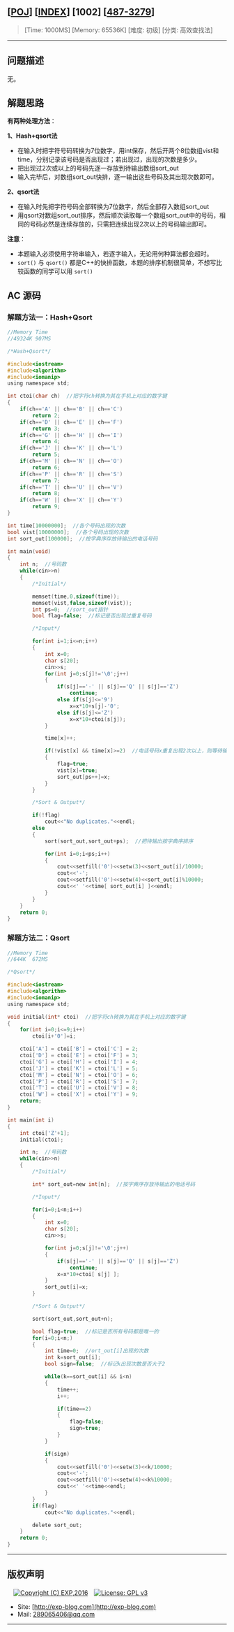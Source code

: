 ## [[POJ](http://poj.org/)] [[INDEX](https://github.com/lyy289065406/POJ-Solving-Reports)] [1002] [[487-3279](http://poj.org/problem?id=1002)]

> [Time: 1000MS] [Memory: 65536K] [难度: 初级] [分类: 高效查找法]

------

## 问题描述

无。


## 解题思路

**有两种处理方法**：

**1、Hash+qsort法**

- 在输入时把字符号码转换为7位数字，用int保存，然后开两个8位数组vist和time，分别记录该号码是否出现过；若出现过，出现的次数是多少。
- 把出现过2次或以上的号码先逐一存放到待输出数组sort_out
- 输入完毕后，对数组sort_out快排，逐一输出这些号码及其出现次数即可。

 

**2、qsort法**

- 在输入时先把字符号码全部转换为7位数字，然后全部存入数组sort_out
- 用qsort对数组sort_out排序，然后顺次读取每一个数组sort_out中的号码，相同的号码必然是连续存放的，只需把连续出现2次以上的号码输出即可。



**注意**：

- 本题输入必须使用字符串输入，若逐字输入，无论用何种算法都会超时。
- `sort()` 与 `qsort()` 都是C++的快排函数，本题的排序机制很简单，不想写比较函数的同学可以用 `sort()`



## AC 源码


### 解题方法一：Hash+Qsort

```c
//Memory Time
//49324K 907MS 

/*Hash+Qsort*/

#include<iostream>
#include<algorithm>
#include<iomanip>
using namespace std;

int ctoi(char ch)  //把字符ch转换为其在手机上对应的数字键
{
	if(ch=='A' || ch=='B' || ch=='C')
		return 2;
	if(ch=='D' || ch=='E' || ch=='F')
		return 3;
	if(ch=='G' || ch=='H' || ch=='I')
		return 4;
	if(ch=='J' || ch=='K' || ch=='L')
		return 5;
	if(ch=='M' || ch=='N' || ch=='O')
		return 6;
	if(ch=='P' || ch=='R' || ch=='S')
		return 7;
	if(ch=='T' || ch=='U' || ch=='V')
		return 8;
	if(ch=='W' || ch=='X' || ch=='Y')
		return 9;
}

int time[10000000];  //各个号码出现的次数
bool vist[10000000];  //各个号码出现的次数
int sort_out[100000];  //按字典序存放待输出的电话号码

int main(void)
{
	int n;  //号码数
	while(cin>>n)
	{
		/*Initial*/

		memset(time,0,sizeof(time));
		memset(vist,false,sizeof(vist));
		int ps=0;  //sort_out指针
		bool flag=false;  //标记是否出现过重复号码

		/*Input*/

		for(int i=1;i<=n;i++)
		{
			int x=0;
			char s[20];
			cin>>s;
			for(int j=0;s[j]!='\0';j++)
			{
				if(s[j]=='-' || s[j]=='Q' || s[j]=='Z')
					continue;
				else if(s[j]<='9')
					x=x*10+s[j]-'0';
				else if(s[j]<='Z')
					x=x*10+ctoi(s[j]);
			}

			time[x]++;

			if(!vist[x] && time[x]>=2)  //电话号码x重复出现2次以上，则等待输出
			{
				flag=true;
				vist[x]=true;
				sort_out[ps++]=x;
			}
		}

		/*Sort & Output*/

		if(!flag)
			cout<<"No duplicates."<<endl;
		else
		{
			sort(sort_out,sort_out+ps);  //把待输出按字典序排序

			for(int i=0;i<ps;i++)
			{
				cout<<setfill('0')<<setw(3)<<sort_out[i]/10000;
				cout<<'-';
				cout<<setfill('0')<<setw(4)<<sort_out[i]%10000;
				cout<<' '<<time[ sort_out[i] ]<<endl;
			}
		}
	}
	return 0;
}
```

### 解题方法二：Qsort

```c
//Memory Time
//644K  672MS 

/*Qsort*/

#include<iostream>
#include<algorithm>
#include<iomanip>
using namespace std;

void initial(int* ctoi)  //把字符ch转换为其在手机上对应的数字键
{
	for(int i=0;i<=9;i++)
		ctoi[i+'0']=i;

	ctoi['A'] = ctoi['B'] = ctoi['C'] = 2;
	ctoi['D'] = ctoi['E'] = ctoi['F'] = 3;
	ctoi['G'] = ctoi['H'] = ctoi['I'] = 4;
	ctoi['J'] = ctoi['K'] = ctoi['L'] = 5;
	ctoi['M'] = ctoi['N'] = ctoi['O'] = 6;
	ctoi['P'] = ctoi['R'] = ctoi['S'] = 7;
	ctoi['T'] = ctoi['U'] = ctoi['V'] = 8;
	ctoi['W'] = ctoi['X'] = ctoi['Y'] = 9;
	return;
}

int main(int i)
{
	int ctoi['Z'+1];
	initial(ctoi);

	int n;  //号码数
	while(cin>>n)
	{
		/*Initial*/

		int* sort_out=new int[n];  //按字典序存放待输出的电话号码

		/*Input*/

		for(i=0;i<n;i++)
		{
			int x=0;
			char s[20];
			cin>>s;

			for(int j=0;s[j]!='\0';j++)
			{
				if(s[j]=='-' || s[j]=='Q' || s[j]=='Z')
					continue;
				x=x*10+ctoi[ s[j] ];
			}
			sort_out[i]=x;
		}

		/*Sort & Output*/

		sort(sort_out,sort_out+n);

		bool flag=true;  //标记是否所有号码都是唯一的
		for(i=0;i<n;)
		{
			int time=0;  //ort_out[i]出现的次数
			int k=sort_out[i];
			bool sign=false;  //标记k出现次数是否大于2

			while(k==sort_out[i] && i<n)
			{
				time++;
				i++;

				if(time==2)
				{
					flag=false;
					sign=true;
				}
			}

			if(sign)
			{
				cout<<setfill('0')<<setw(3)<<k/10000;
				cout<<'-';
				cout<<setfill('0')<<setw(4)<<k%10000;
				cout<<' '<<time<<endl;
			}
		}
		if(flag)
			cout<<"No duplicates."<<endl;

		delete sort_out;
	}
	return 0;
}
```

------

## 版权声明

　[![Copyright (C) EXP,2016](https://img.shields.io/badge/Copyright%20(C)-EXP%202016-blue.svg)](http://exp-blog.com)　[![License: GPL v3](https://img.shields.io/badge/License-GPL%20v3-blue.svg)](https://www.gnu.org/licenses/gpl-3.0)
  

- Site: [http://exp-blog.com](http://exp-blog.com) 
- Mail: <a href="mailto:289065406@qq.com?subject=[EXP's Github]%20Your%20Question%20（请写下您的疑问）&amp;body=What%20can%20I%20help%20you?%20（需要我提供什么帮助吗？）">289065406@qq.com</a>


------
